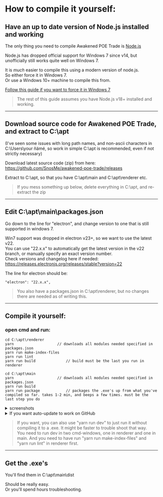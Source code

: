 # How to compile it yourself:

## Have an up to date version of Node.js installed and working

The only thing you need to compile Awakened POE Trade is [Node.js](https://nodejs.org/en)

Node.js has dropped official support for Windows 7 since v14, but unofficially still works quite well on Windows 7.

It is _much_ easier to compile this using a modern version of node.js.  
So either force it in Windows 7.  
Or use a Windows 10+ machine to compile this from.

[Follow this guide if you want to force it in Windows 7](https://github.com/ealmen/awakened-poe-trade/blob/master/Install%20latest%20Node.js%20in%20Windows%207.md)


> The rest of this guide assumes you have Node.js v18+ installed and working.

-----

## Download source code for Awakened POE Trade, and extract to C:\apt
(I've seen some issues with long path names, and non-ascii characters in C:\Users\your ñämé, so work in simple C:\apt is recommended, even if not strictly necessary)

Download latest source code (zip) from here:
https://github.com/SnosMe/awakened-poe-trade/releases

Extract to C:\apt, so that you have C:\apt\main and C:\apt\renderer etc.


> If you mess something up below, delete everything in C:\apt, and re-extract the zip



-------------------
## Edit C:\apt\main\packages.json
Go down to the line for "electron", and change version to one that is still supported in windows 7.

Win7 support was dropped in electron v23+, so we want to use the latest v22.  
You can use "22.x.x" to automatically get the latest version in the v22 branch, or manually specify an exact version number.  
Check versions and changelog here if needed: https://releases.electronjs.org/releases/stable?version=22

The line for electron should be:
```
"electron": "22.x.x",
```

> You also have a packages.json in C:\apt\renderer\, but no changes there are needed as of writing this.



-------------------
## Compile it yourself:

### open cmd and run:
```
cd C:\apt\renderer
yarn					// downloads all modules needed specified in packages.json
yarn run make-index-files
yarn run lint
yarn run build				// build must be the last you run in renderer

cd C:\apt\main
yarn					// downloads all modules needed specified in packages.json
yarn run build
yarn run package			// packages the .exe's up from what you've compiled so far. takes 1-2 min, and beeps a few times. must be the last step you do
```
<details>

<summary>screenshots</summary>

![renderer](https://i.imgur.com/5tvnQ0c.jpeg)

![main](https://i.imgur.com/ZEEXKv2.jpg)

</details>


<details>

<summary>If you want auto-update to work on GitHub </summary>

Edit C:\apt\main\packages.json, and change the repository url to your own GitHub page.

Generate a GitHub access token from https://github.com/settings/tokens/new. Give it "repo" scope/permission.   
Create a new Windows environment variable called "GH_TOKEN" (excluding the "") with the value from the access token.

When compiling, the last step must be "yarn run package -p always". This uploads the files to a new draft of a release on your GitHub page, and does some special magic extra to get auto update to work. latest.yml and the blockmap file is needed. Manually uploading these files to your own release doesn't work. Electron-builder has to upload the files itself.

So, full compile commands are:
```
cd C:\apt\renderer
yarn
yarn run make-index-files
yarn run lint
yarn run build
cd C:\apt\main
yarn
yarn run build
yarn run package -p always
```

Go to your releases page on GitHub, and you’ll find a new draft there. Edit the details there, and publish it.
</details>


> If you want, you can also use "yarn run dev" to just run it without compiling it to a .exe. It might be faster to trouble shoot that way.  
> You need to run dev in two cmd-windows, one in renderer and one in main. And you need to have run "yarn run make-index-files" and "yarn run lint" in renderer first.


-------------------
## Get the .exe's

You'll find them in C:\apt\main\dist

Should be really easy.  
Or you'll spend hours troubleshooting.

